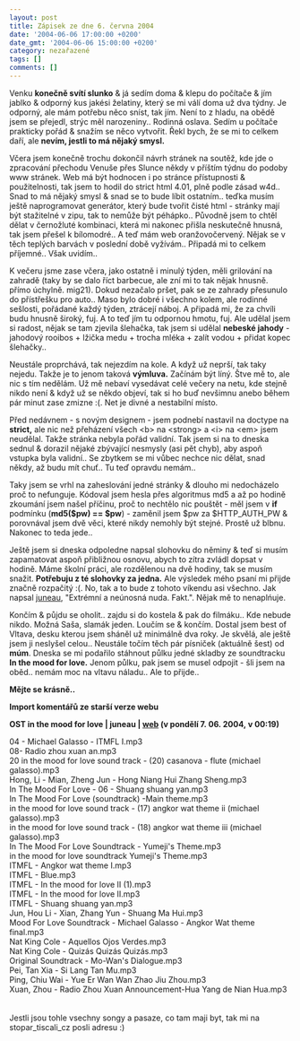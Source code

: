 ```yaml
---
layout: post
title: Zápisek ze dne 6. června 2004
date: '2004-06-06 17:00:00 +0200'
date_gmt: '2004-06-06 15:00:00 +0200'
category: nezařazené
tags: []
comments: []
---
```

<p>Venku <strong>konečně svítí slunko</strong> &amp; já sedím doma &amp; klepu do počítače &amp; jím jablko &amp; odporný kus jakési  želatiny, který se mi válí doma už dva týdny. Je odporný, ale mám potřebu něco sníst, tak jím. Není to z hladu,  na obědě jsem se přejedl, strýc měl narozeniny.. Rodinná oslava. Sedím u počítače prakticky pořád &amp; snažím se  něco vytvořit. Řekl bych, že se mi to celkem daří, ale <strong>nevím, jestli to má nějaký smysl.</strong></p>
<p>Včera jsem konečně trochu dokončil návrh stránek na soutěž, kde jde o zpracování přechodu Venuše přes Slunce  někdy v příštím týdnu do podoby www stránek. Web má být hodnocen i po stránce přístupnosti &amp; použitelnosti,  tak jsem to hodil do strict html 4.01, plně podle zásad w4d.. Snad to má nějaký smysl &amp; snad se to bude líbit  ostatním.. teďka musím ještě naprogramovat generátor, který bude tvořit čisté html - stránky mají být stažitelné  v zipu, tak to nemůže být péhápko.. Původně jsem to chtěl dělat v černožluté kombinaci, která mi nakonec přišla  neskutečně hnusná, tak jsem přešel k bílomodré.. A teď mám web oranžovočervený. Nějak se v těch teplých barvách  v poslední době vyžívám.. Připadá mi to celkem příjemné.. Však uvidím..</p>
<p>K večeru jsme zase včera, jako ostatně i minulý týden, měli grilování na zahradě (taky by se dalo říct barbecue,  ale zní mi to tak nějak hnusně. přímo úchylně. mig21). Dokud nezačalo pršet, pak se ze zahrady přesunulo do  přístřešku pro auto.. Maso bylo dobré i všechno kolem, ale rodinné sešlosti, pořádané každý týden, ztrácejí náboj.  A připadá mi, že za chvíli budu hnusně široký, fuj. A to teď jím tu odpornou hmotu, fuj. Ale udělal jsem si radost,  nějak se tam zjevila šlehačka, tak jsem si udělal <strong>nebeské jahody</strong> - jahodový rooibos + lžička medu + trocha mléka +  zalít vodou + přidat kopec šlehačky..</p>
<p>Neustále proprchává, tak nejezdím na kole. A když už neprší, tak taky nejedu. Takže je to jenom taková <strong>výmluva.</strong>  Začínám být líný. Štve mě to, ale nic s tím nedělám. Už mě nebaví vysedávat celé večery na netu, kde stejně nikdo  není &amp; když už se někdo objeví, tak si ho buď nevšimnu anebo během pár minut zase zmizne :(. Net je divné a  nestabilní místo.</p>
<p>Před nedávnem - s novým designem - jsem podnebí nastavil na doctype na <strong>strict,</strong> ale nic než  přeházení všech &lt;b&gt; na &lt;strong&gt; a &lt;i&gt; na &lt;em&gt; jsem neudělal. Takže stránka nebyla pořád  validní. Tak jsem si na to dneska sednul &amp; dorazil nějaké zbývající nesmysly (asi pět chyb), aby aspoň vstupka  byla validní.. Se zbytkem se mi vůbec nechce nic dělat, snad někdy, až budu mít chuť.. Tu teď opravdu nemám..</p>
<p>Taky jsem se vrhl na zaheslování jedné stránky &amp; dlouho mi nedocházelo proč to nefunguje. Kódoval jsem  hesla přes algoritmus md5 a až po hodině zkoumání jsem našel příčinu, proč to nechtělo nic pouštět - měl  jsem v <strong>if</strong> podmínku (<strong>md5($pw) == $pw</strong>) - zaměnil jsem $pw za $HTTP_AUTH_PW &amp; porovnával jsem dvě věci, které  nikdy nemohly být stejné. Prostě už blbnu. Nakonec to teda jede..</p>
<p>Ještě jsem si dneska odpoledne napsal slohovku do něminy &amp; teď si musím zapamatovat aspoň přibližnou osnovu,  abych to zítra zvládl dopsat v hodině. Máme školní práci, ale rozdělenou na dvě hodiny, tak se musím snažit.  <strong>Potřebuju z té slohovky za jedna.</strong> Ale výsledek mého psaní mi přijde značně rozpačitý :(. No, tak a to bude z tohoto  víkendu asi všechno. Jak napsal <a href="http://juneau.wz.cz">juneau</a>, &quot;Extrémní a neúnosná nuda. Fakt.&quot;.  Nějak mě to nenaplńuje.</p>
<p>Končím &amp; půjdu se oholit.. zajdu si do kostela &amp; pak do filmáku.. Kde nebude nikdo. Možná Saša, slamák  jeden. Loučím se &amp; končím. Dostal jsem best of Vltava, desku kterou jsem sháněl už minimálně dva roky. Je skvělá,  ale ještě jsem ji neslyšel celou.. Neustále točím těch pár písniček (aktuálně šest) od <strong>múm</strong>. Dneska se mi  podařilo stáhnout půlku jedné skladby ze soundtracku <strong>In the mood for love.</strong> Jenom půlku, pak jsem se musel  odpojit - šli jsem na oběd.. nemám moc na vltavu náladu.. Ale to přijde..</p>
<p><strong>Mějte se krásně..</strong></p>
<div class="import-komentaru">
<p><strong>Import komentářů ze starší verze webu</strong></p>
<div class="comment">
<p style="font-weight:bold"><span class="compredmet">OST in the mood for love</span> | <span class="comname">juneau</span> |  <a href="http://juneau.wz.cz">web</a> (v&nbsp;pondělí&nbsp;7.&nbsp;06.&nbsp;2004,&nbsp;v&nbsp;00:19)</p>
<p>04 - Michael Galasso - ITMFL I.mp3 <br> 08- Radio zhou xuan an.mp3 <br> 20 in the mood for love sound track - (20) casanova - flute (michael galasso).mp3 <br> Hong, Li - Mian, Zheng Jun - Hong Niang Hui Zhang Sheng.mp3 <br> In The Mood For Love - 06 - Shuang shuang yan.mp3 <br> In The Mood For Love (soundtrack) -Main theme.mp3 <br> in the mood for love sound track - (17) angkor wat theme ii (michael galasso).mp3 <br> in the mood for love sound track - (18) angkor wat theme iii (michael galasso).mp3 <br> In The Mood For Love Soundtrack - Yumeji's Theme.mp3 <br> in the mood for love soundtrack Yumeji's Theme.mp3 <br> ITMFL - Angkor wat theme I.mp3 <br> ITMFL - Blue.mp3 <br> ITMFL - In the mood for love II (1).mp3 <br> ITMFL - In the mood for love II.mp3 <br> ITMFL - Shuang shuang yan.mp3 <br> Jun, Hou Li - Xian, Zhang Yun - Shuang Ma Hui.mp3 <br> Mood For Love Soundtrack - Michael Galasso - Angkor Wat theme final.mp3 <br> Nat King Cole - Aquellos Ojos Verdes.mp3 <br> Nat King Cole - Quizás Quizás Quizás.mp3 <br> Original Soundtrack - Mo-Wan's Dialogue.mp3 <br> Pei, Tan Xia - Si Lang Tan Mu.mp3 <br> Ping, Chiu Wai - Yue Er Wan Wan Zhao Jiu Zhou.mp3 <br> Xuan, Zhou - Radio Zhou Xuan Announcement-Hua Yang de Nian Hua.mp3 <br>  <br>  <br> Jestli jsou tohle vsechny songy a pasaze, co tam maji byt, tak mi na stopar_tiscali_cz posli adresu :) </p>
</div>
</div>
